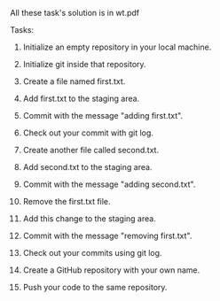 
All these task's solution is in wt.pdf

Tasks:

1. Initialize an empty repository in your local machine.

2. Initialize git inside that repository.

3. Create a file named first.txt.

4. Add first.txt to the staging area.

5. Commit with the message "adding first.txt".

6. Check out your commit with git log.

7. Create another file called second.txt.

8. Add second.txt to the staging area.

9. Commit with the message "adding second.txt".

10. Remove the first.txt file.

11. Add this change to the staging area.

12. Commit with the message "removing first.txt".

13. Check out your commits using git log.

14. Create a GitHub repository with your own name.

15. Push your code to the same repository.
